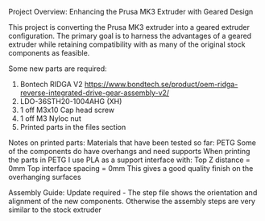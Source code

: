 Project Overview: Enhancing the Prusa MK3 Extruder with Geared Design

This project is converting the Prusa MK3 extruder into a geared extruder configuration. The primary goal is to harness the advantages of a geared extruder while retaining compatibility with as many of the original stock components as feasible. 

Some new parts are required:
1) Bontech RIDGA V2 https://www.bondtech.se/product/oem-ridga-reverse-integrated-drive-gear-assembly-v2/
2) LDO-36STH20-1004AHG (XH)
3) 1 off M3x10 Cap head screw
4) 1 off M3 Nyloc nut
5) Printed parts in the files section

Notes on printed parts:
Materials that have been tested so far: PETG
Some of the components do have overhangs and need supports
When printing the parts in PETG I use PLA as a support interface with:
Top Z distance = 0mm
Top interface spacing = 0mm
This gives a good quality finish on the overhanging surfaces

Assembly Guide:
Update required - The step file shows the orientation and alignment of the new components. Otherwise the assembly steps are very similar to the stock extruder
